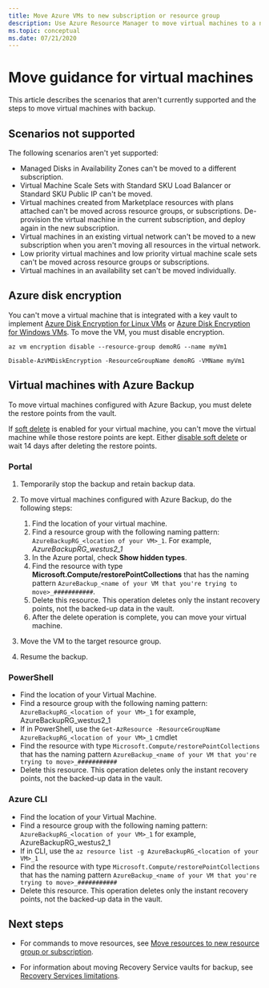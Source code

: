```yaml
---
title: Move Azure VMs to new subscription or resource group
description: Use Azure Resource Manager to move virtual machines to a new resource group or subscription.
ms.topic: conceptual
ms.date: 07/21/2020
---
```


# Move guidance for virtual machines

This article describes the scenarios that aren't currently supported and the steps to move virtual machines with backup.

## Scenarios not supported

The following scenarios aren't yet supported:

* Managed Disks in Availability Zones can't be moved to a different subscription.
* Virtual Machine Scale Sets with Standard SKU Load Balancer or Standard SKU Public IP can't be moved.
* Virtual machines created from Marketplace resources with plans attached can't be moved across resource groups, or subscriptions. De-provision the virtual machine in the current subscription, and deploy again in the new subscription.
* Virtual machines in an existing virtual network can't be moved to a new subscription when you aren't moving all resources in the virtual network.
* Low priority virtual machines and low priority virtual machine scale sets can't be moved across resource groups or subscriptions.
* Virtual machines in an availability set can't be moved individually.

## Azure disk encryption

You can't move a virtual machine that is integrated with a key vault to implement [Azure Disk Encryption for Linux VMs](../../../virtual-machines/linux/disk-encryption-overview.md) or [Azure Disk Encryption for Windows VMs](../../../virtual-machines/windows/disk-encryption-overview.md). To move the VM, you must disable encryption.

```azurecli-interactive
az vm encryption disable --resource-group demoRG --name myVm1
```

```azurepowershell-interactive
Disable-AzVMDiskEncryption -ResourceGroupName demoRG -VMName myVm1
```

## Virtual machines with Azure Backup

To move virtual machines configured with Azure Backup, you must delete the restore points from the vault.

If [soft delete](../../../backup/backup-azure-security-feature-cloud.md) is enabled for your virtual machine, you can't move the virtual machine while those restore points are kept. Either [disable soft delete](../../../backup/backup-azure-security-feature-cloud.md#enabling-and-disabling-soft-delete) or wait 14 days after deleting the restore points.

### Portal

1. Temporarily stop the backup and retain backup data.
2. To move virtual machines configured with Azure Backup, do the following steps:

   1. Find the location of your virtual machine.
   2. Find a resource group with the following naming pattern: `AzureBackupRG_<location of your VM>_1`. For example, *AzureBackupRG_westus2_1*
   3. In the Azure portal, check **Show hidden types**.
   4. Find the resource with type **Microsoft.Compute/restorePointCollections** that has the naming pattern `AzureBackup_<name of your VM that you're trying to move>_###########`.
   5. Delete this resource. This operation deletes only the instant recovery points, not the backed-up data in the vault.
   6. After the delete operation is complete, you can move your virtual machine.

3. Move the VM to the target resource group.
4. Resume the backup.

### PowerShell

* Find the location of your Virtual Machine.
* Find a resource group with the following naming pattern: `AzureBackupRG_<location of your VM>_1` for example, AzureBackupRG_westus2_1
* If in PowerShell, use the `Get-AzResource -ResourceGroupName AzureBackupRG_<location of your VM>_1` cmdlet
* Find the resource with type `Microsoft.Compute/restorePointCollections` that has the naming pattern `AzureBackup_<name of your VM that you're trying to move>_###########`
* Delete this resource. This operation deletes only the instant recovery points, not the backed-up data in the vault.

### Azure CLI

* Find the location of your Virtual Machine.
* Find a resource group with the following naming pattern: `AzureBackupRG_<location of your VM>_1` for example, AzureBackupRG_westus2_1
* If in CLI, use the `az resource list -g AzureBackupRG_<location of your VM>_1`
* Find the resource with type `Microsoft.Compute/restorePointCollections` that has the naming pattern `AzureBackup_<name of your VM that you're trying to move>_###########`
* Delete this resource. This operation deletes only the instant recovery points, not the backed-up data in the vault.

## Next steps

* For commands to move resources, see [Move resources to new resource group or subscription](../move-resource-group-and-subscription.md).

* For information about moving Recovery Service vaults for backup, see [Recovery Services limitations](../../../backup/backup-azure-move-recovery-services-vault.md?toc=/azure/azure-resource-manager/toc.json).
